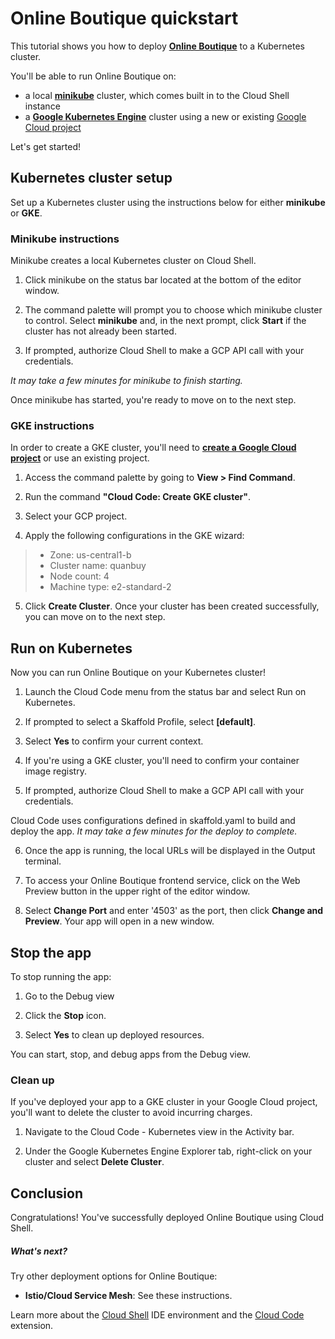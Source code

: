 # Online Boutique quickstart

This tutorial shows you how to deploy **[Online Boutique](https://github.com/GoogleCloudPlatform/microservices-demo)** to a Kubernetes cluster.

You'll be able to run Online Boutique on:
- a local **[minikube](https://minikube.sigs.k8s.io/docs/)** cluster, which comes built in to the Cloud Shell instance
- a **[Google Kubernetes Engine](https://cloud.google.com/kubernetes-engine)** cluster using a new or existing [Google Cloud project](https://cloud.google.com/resource-manager/docs/creating-managing-projects#creating_a_project)

Let's get started!


## Kubernetes cluster setup

Set up a Kubernetes cluster using the instructions below for either **minikube** or **GKE**.

### Minikube instructions

Minikube creates a local Kubernetes cluster on Cloud Shell.

1. Click <walkthrough-editor-spotlight spotlightId="minikube-status-bar">minikube</walkthrough-editor-spotlight> on the status bar located at the bottom of the editor window.

2. The command palette will prompt you to choose which minikube cluster to control. Select **minikube** and, in the next prompt, click **Start** if the cluster has not already been started. 

3. If prompted, authorize Cloud Shell to make a GCP API call with your credentials.

*It may take a few minutes for minikube to finish starting.*

Once minikube has started, you're ready to move on to the next step. 

### GKE instructions

In order to create a GKE cluster, you'll need to **[create a Google Cloud project](https://cloud.google.com/resource-manager/docs/creating-managing-projects#creating_a_project)** or use an existing project.

1. Access the command palette by going to **View > Find Command**.

2. Run the command **"Cloud Code: Create GKE cluster"**.

3. Select your GCP project. 

4. Apply the following configurations in the GKE wizard:  
> - Zone: us-central1-b
> - Cluster name: quanbuy
> - Node count: 4
> - Machine type: e2-standard-2

5. Click **Create Cluster**. Once your cluster has been created successfully, you can move on to the next step.


## Run on Kubernetes

Now you can run Online Boutique on your Kubernetes cluster!

1. Launch the <walkthrough-editor-spotlight spotlightId="cloud-code-status-bar">Cloud Code menu</walkthrough-editor-spotlight> from the status bar and select <walkthrough-editor-spotlight spotlightId="cloud-code-run-on-k8s">Run on Kubernetes</walkthrough-editor-spotlight>.

2. If prompted to select a Skaffold Profile, select **[default]**.

3. Select **Yes** to confirm your current context.

4. If you're using a GKE cluster, you'll need to confirm your container image registry.

5. If prompted, authorize Cloud Shell to make a GCP API call with your credentials.

Cloud Code uses configurations defined in <walkthrough-editor-open-file filePath="skaffold.yaml">skaffold.yaml</walkthrough-editor-open-file> to build and deploy the app. *It may take a few minutes for the deploy to complete.*

6. Once the app is running, the local URLs will be displayed in the <walkthrough-editor-spotlight spotlightId="output">Output</walkthrough-editor-spotlight> terminal. 

7. To access your Online Boutique frontend service, click on the <walkthrough-spotlight-pointer spotlightId="devshell-web-preview-button" target="cloudshell">Web Preview button</walkthrough-spotlight-pointer> in the upper right of the editor window.

8. Select **Change Port** and enter '4503' as the port, then click **Change and Preview**. Your app will open in a new window. 


## Stop the app

To stop running the app: 

1. Go to the <walkthrough-editor-spotlight spotlightId="activity-bar-debug">Debug view</walkthrough-editor-spotlight> 

2. Click the **Stop** icon.

3. Select **Yes** to clean up deployed resources. 

You can start, stop, and debug apps from the Debug view.

### Clean up

If you've deployed your app to a GKE cluster in your Google Cloud project, you'll want to delete the cluster to avoid incurring charges.

1. Navigate to the <walkthrough-editor-spotlight spotlightId="activity-bar-cloud-k8s">Cloud Code - Kubernetes view</walkthrough-editor-spotlight> in the Activity bar.

2. Under the <walkthrough-editor-spotlight spotlightId="cloud-code-gke-explorer">Google Kubernetes Engine Explorer tab</walkthrough-editor-spotlight>, right-click on your cluster and select **Delete Cluster**.


## Conclusion

<walkthrough-conclusion-trophy></walkthrough-conclusion-trophy>

Congratulations! You've successfully deployed Online Boutique using Cloud Shell.

<walkthrough-inline-feedback></walkthrough-inline-feedback>

##### What's next?

Try other deployment options for Online Boutique:
- **Istio/Cloud Service Mesh**: <walkthrough-editor-open-file filePath="./kustomize/components/service-mesh-istio/README.md">See these instructions</walkthrough-editor-open-file>.

Learn more about the [Cloud Shell](https://cloud.google.com/shell) IDE environment and the [Cloud Code](https://cloud.google.com/code) extension.
